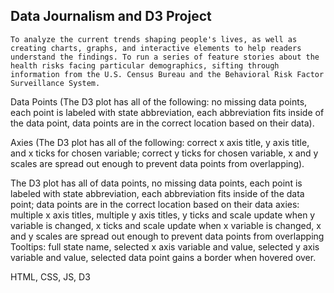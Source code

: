 ## Data Journalism and D3 Project

    To analyze the current trends shaping people's lives, as well as creating charts, graphs, and interactive elements to help readers understand the findings. To run a series of feature stories about the health risks facing particular demographics, sifting through information from the U.S. Census Bureau and the Behavioral Risk Factor Surveillance System.


Data Points (The D3 plot has all of the following: no missing data points, each point is labeled with state abbreviation, each abbreviation fits inside of the data point, data points are in the correct location based on their data).

Axies (The D3 plot has all of the following: correct x axis title, y axis title, and x ticks for chosen variable; correct y ticks for chosen variable, x and y scales are spread out enough to prevent data points from overlapping).

The D3 plot has all of data points, no missing data points, each point is labeled with state abbreviation, each abbreviation fits inside of the data point; data points are in the correct location based on their data axies: multiple x axis titles, multiple y axis titles, y ticks and scale update when y variable is changed, x ticks and scale update when x variable is changed, x and y scales are spread out enough to prevent data points from overlapping Tooltips: full state name, selected x axis variable and value, selected y axis variable and value, selected data point gains a border when hovered over.

HTML, CSS, JS, D3
